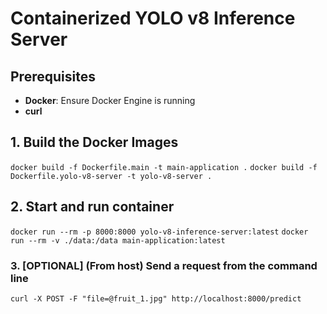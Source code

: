 # Containerized YOLO v8 Inference Server

## Prerequisites

- **Docker**: Ensure Docker Engine is running
- **curl**

## 1. Build the Docker Images
`docker build -f Dockerfile.main -t main-application .`
`docker build -f Dockerfile.yolo-v8-server -t yolo-v8-server .`

## 2. Start and run container
`docker run --rm -p 8000:8000 yolo-v8-inference-server:latest`
`docker run --rm -v ./data:/data main-application:latest`

### 3. [OPTIONAL] (From host) Send a request from the command line
`curl -X POST -F "file=@fruit_1.jpg" http://localhost:8000/predict`
